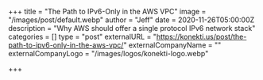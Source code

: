 +++
title = "The Path to IPv6-Only in the AWS VPC"
image = "/images/post/default.webp"
author = "Jeff"
date = 2020-11-26T05:00:00Z
description = "Why AWS should offer a single protocol IPv6 network stack"
categories = []
type = "post"
externalURL = "https://konekti.us/post/the-path-to-ipv6-only-in-the-aws-vpc/"
externalCompanyName = ""
externalCompanyLogo = "/images/logos/konekti-logo.webp"

+++
